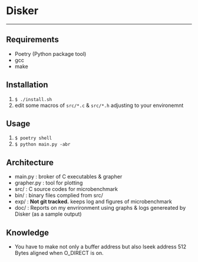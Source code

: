 # Disker
---
## Requirements
- Poetry (Python package tool)
- gcc
- make

## Installation
1. `$ ./install.sh`
1. edit some macros of `src/*.c` & `src/*.h` adjusting to your environemnt

## Usage
1. `$ poetry shell`
1. `$ python main.py -abr`

## Architecture
- main.py : broker of C executables & grapher
- grapher.py : tool for plotting
- src/ : C source codes for microbenchmark
- bin/ : binary files complied from src/
- exp/ : **Not git tracked.** keeps log and figures of microbenchmark
- doc/ : Reports on my envrironment using graphs & logs genereated by Disker (as a sample output)

## Knowledge
- You have to make not only a buffer address but also lseek address 512 Bytes aligned when O_DIRECT is on.
